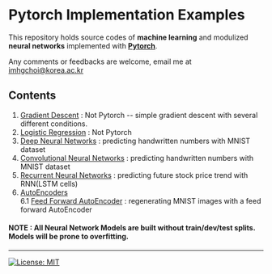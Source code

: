 # Pytorch Implementation Examples
This repository holds source codes of **machine learning** and modulized **neural networks** implemented with **[Pytorch](https://pytorch.org/docs/stable/index.html)**.<br/>

Any comments or feedbacks are welcome, email me at imhgchoi@korea.ac.kr <br/>

## Contents
1. [Gradient Descent](https://github.com/imhgchoi/pytorch_implementations/tree/master/Gradient_Descent) : Not Pytorch -- simple gradient descent with several different conditions.
2. [Logistic Regression](https://github.com/imhgchoi/pytorch_implementations/tree/master/Logistic_Regression) : Not Pytorch
3. [Deep Neural Networks](https://github.com/imhgchoi/pytorch_implementations/tree/master/DNN) : predicting handwritten numbers with MNIST dataset
4. [Convolutional Neural Networks](https://github.com/imhgchoi/pytorch_implementations/tree/master/CNN) : predicting handwritten numbers with MNIST dataset
5. [Recurrent Neural Networks](https://github.com/imhgchoi/pytorch_implementations/tree/master/RNN) : predicting future stock price trend with RNN(LSTM cells)
6. [AutoEncoders](https://github.com/imhgchoi/pytorch_implementations/tree/master/AutoEncoders)
&nbsp;&nbsp;&nbsp; <br/>6.1 [Feed Forward AutoEncoder](https://github.com/imhgchoi/pytorch_implementations/tree/master/AutoEncoders/DNN_AE) : regenerating MNIST images with a feed forward AutoEncoder

#### NOTE : All Neural Network Models are built without train/dev/test splits. Models will be prone to overfitting.
---
  
[![License: MIT](https://img.shields.io/badge/License-MIT-yellow.svg)](https://opensource.org/licenses/MIT)
